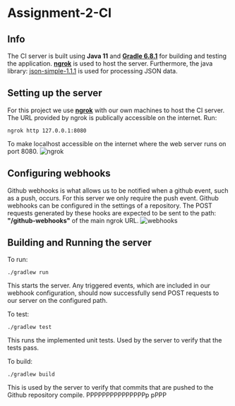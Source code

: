 # Assignment-2-CI

## Info
The CI server is built using **Java 11** and [**Gradle 6.8.1**](https://gradle.org/releases/) for building and testing the application. [**ngrok**](https://ngrok.com/) is used to host the server.
Furthermore, the java library: [json-simple-1.1.1](https://code.google.com/archive/p/json-simple/downloads) is used for processing JSON data.

## Setting up the server

For this project we use [**ngrok**](https://ngrok.com/) with our own machines to host the CI server. The URL provided by ngrok is publically accessible on the internet.
Run:
```
ngrok http 127.0.0.1:8080
```
To make localhost accessible on the internet where the web server runs on port 8080.
![ngrok](./res/images/ngrok.png)

## Configuring webhooks

Github webhooks is what allows us to be notified when a github event, such as a push, occurs. For this server we only require the push event. Github webhooks can be configured in the settings of a repository. The POST requests generated by these hooks are expected to be sent to the path: **\"/github-webhooks\"** of the main ngrok URL.
![webhooks](./res/images/webhooks.png)

## Building and Running the server

To run:
```
./gradlew run
```
This starts the server. Any triggered events, which are included in our webhook configuration, should now successfully send POST requests to our server on the configured path.

To test:
```
./gradlew test
```
This runs the implemented unit tests. Used by the server to verify that the
tests pass.

To build:
```
./gradlew build
```
This is used by the server to verify that commits that are pushed to the Github
repository compile.
PPPPPPPPPPPPPPPp
pPPP
